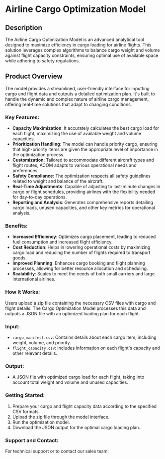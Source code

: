 # Airline Cargo Optimization Model

## Description

The Airline Cargo Optimization Model is an advanced analytical tool designed to maximize efficiency in cargo loading for airline flights. This solution leverages complex algorithms to balance cargo weight and volume against flight capacity constraints, ensuring optimal use of available space while adhering to safety regulations.

## Product Overview

The model provides a streamlined, user-friendly interface for inputting cargo and flight data and outputs a detailed optimization plan. It's built to handle the dynamic and complex nature of airline cargo management, offering real-time solutions that adapt to changing conditions.

### Key Features:

- **Capacity Maximization**: It accurately calculates the best cargo load for each flight, maximizing the use of available weight and volume capacities.
- **Prioritization Handling**: The model can handle priority cargo, ensuring that high-priority items are given the appropriate level of importance in the optimization process.
- **Customization**: Tailored to accommodate different aircraft types and flight routes, ACOM adapts to various operational needs and preferences.
- **Safety Compliance**: The optimization respects all safety guidelines related to weight and balance of the aircraft.
- **Real-Time Adjustments**: Capable of adjusting to last-minute changes in cargo or flight schedules, providing airlines with the flexibility needed for day-to-day operations.
- **Reporting and Analysis**: Generates comprehensive reports detailing cargo loads, unused capacities, and other key metrics for operational analysis.

### Benefits:

- **Increased Efficiency**: Optimizes cargo placement, leading to reduced fuel consumption and increased flight efficiency.
- **Cost Reduction**: Helps in lowering operational costs by maximizing cargo load and reducing the number of flights required to transport goods.
- **Improved Planning**: Enhances cargo booking and flight planning processes, allowing for better resource allocation and scheduling.
- **Scalability**: Scales to meet the needs of both small carriers and large international airlines.

### How It Works:

Users upload a zip file containing the necessary CSV files with cargo and flight details. The Cargo Optimization Model processes this data and outputs a JSON file with an optimized loading plan for each flight.

### Input:

- `cargo_manifest.csv`: Contains details about each cargo item, including weight, volume, and priority.
- `flight_capacity.csv`: Includes information on each flight's capacity and other relevant details.

### Output:

- A JSON file with optimized cargo load for each flight, taking into account total weight and volume and unused capacities.

### Getting Started:

1. Prepare your cargo and flight capacity data according to the specified CSV formats.
2. Upload the zip file through the model interface.
3. Run the optimization model.
4. Download the JSON output for the optimal cargo loading plan.

### Support and Contact:

For technical support or to contact our sales team.
